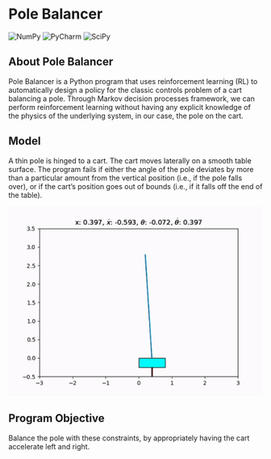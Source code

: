 # Pole Balancer

![NumPy](https://img.shields.io/badge/numpy-%23013243.svg?style=for-the-badge&logo=numpy&logoColor=white) ![PyCharm](https://img.shields.io/badge/pycharm-143?style=for-the-badge&logo=pycharm&logoColor=black&color=black&labelColor=green) ![SciPy](https://img.shields.io/badge/SciPy-%230C55A5.svg?style=for-the-badge&logo=scipy&logoColor=%white)

## About Pole Balancer
Pole Balancer is a Python program that uses reinforcement learning (RL) to automatically design a policy for the classic controls problem of a cart balancing a pole. Through Markov decision processes framework, we can perform reinforcement learning without having any explicit knowledge of the physics of the underlying system, in our case, the pole on the cart.

## Model
A thin pole is hinged to a cart. The cart moves laterally on a smooth table surface. The program fails if either the angle of the pole deviates by more than a particular amount from the vertical position (i.e., if the pole falls over), or if the cart’s position goes out of bounds (i.e., if it falls off the end of the table). 

![Pole being balanced](./images/sample_demo.gif) 

## Program Objective
Balance the pole with these constraints, by appropriately having the cart accelerate left and right.
